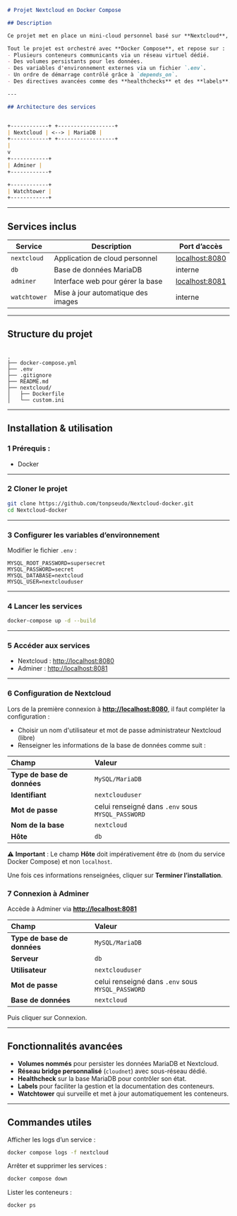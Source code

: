 ```markdown
# Projet Nextcloud en Docker Compose

## Description

Ce projet met en place un mini-cloud personnel basé sur **Nextcloud**, accompagné d’une base de données **MariaDB**, d’un outil d’administration de la base de données **Adminer** et d’un conteneur **Watchtower** pour la mise à jour automatique des images Docker.

Tout le projet est orchestré avec **Docker Compose**, et repose sur :
- Plusieurs conteneurs communicants via un réseau virtuel dédié.
- Des volumes persistants pour les données.
- Des variables d'environnement externes via un fichier `.env`.
- Un ordre de démarrage contrôlé grâce à `depends_on`.
- Des directives avancées comme des **healthchecks** et des **labels**.

---

## Architecture des services


+------------+ +------------------+
| Nextcloud | <--> | MariaDB |
+------------+ +------------------+
|
v
+------------+
| Adminer |
+------------+

+------------+
| Watchtower |
+------------+

```

---

## Services inclus

| Service    | Description                          | Port d’accès  |
|------------|--------------------------------------|---------------|
| `nextcloud` | Application de cloud personnel       | [localhost:8080](http://localhost:8080) |
| `db`        | Base de données MariaDB              | interne       |
| `adminer`   | Interface web pour gérer la base     | [localhost:8081](http://localhost:8081) |
| `watchtower`| Mise à jour automatique des images   | interne       |

---

## Structure du projet

```

.
├── docker-compose.yml
├── .env
├── .gitignore
├── README.md
├── nextcloud/
│   ├── Dockerfile
│   └── custom.ini

````

---

## Installation & utilisation

### 1️ Prérequis :
- Docker

---

### 2️ Cloner le projet

```bash
git clone https://github.com/tonpseudo/Nextcloud-docker.git
cd Nextcloud-docker
````

---

### 3️ Configurer les variables d’environnement

Modifier le fichier `.env` :

```env
MYSQL_ROOT_PASSWORD=supersecret
MYSQL_PASSWORD=secret
MYSQL_DATABASE=nextcloud
MYSQL_USER=nextclouduser
```

---

### 4️ Lancer les services

```bash
docker-compose up -d --build
```

---

### 5️ Accéder aux services

* Nextcloud : [http://localhost:8080](http://localhost:8080)
* Adminer : [http://localhost:8081](http://localhost:8081)

---

### 6️ Configuration de Nextcloud

Lors de la première connexion à **[http://localhost:8080](http://localhost:8080)**, il faut compléter la configuration :

* Choisir un nom d'utilisateur et mot de passe administrateur Nextcloud (libre)
* Renseigner les informations de la base de données comme suit :

| Champ                       | Valeur                                            |
| :-------------------------- | :------------------------------------------------ |
| **Type de base de données** | `MySQL/MariaDB`                                   |
| **Identifiant**             | `nextclouduser`                                   |
| **Mot de passe**            | celui renseigné dans `.env` sous `MYSQL_PASSWORD` |
| **Nom de la base**          | `nextcloud`                                       |
| **Hôte**                    | `db`                                              |

⚠ **Important** :
Le champ **Hôte** doit impérativement être `db` (nom du service Docker Compose) et non `localhost`.

Une fois ces informations renseignées, cliquer sur **Terminer l’installation**.

### 7 Connexion à Adminer

Accède à Adminer via **[http://localhost:8081](http://localhost:8081)**

| Champ                       | Valeur                                            |
| :-------------------------- | :------------------------------------------------ |
| **Type de base de données** | `MySQL/MariaDB`                                   |
| **Serveur**                 | `db`                                              |
| **Utilisateur**             | `nextclouduser`                                   |
| **Mot de passe**            | celui renseigné dans `.env` sous `MYSQL_PASSWORD` |
| **Base de données**         | `nextcloud`                                       |
Puis cliquer sur Connexion.

---

## Fonctionnalités avancées

*  **Volumes nommés** pour persister les données MariaDB et Nextcloud.
*  **Réseau bridge personnalisé** (`cloudnet`) avec sous-réseau dédié.
*  **Healthcheck** sur la base MariaDB pour contrôler son état.
*  **Labels** pour faciliter la gestion et la documentation des conteneurs.
*  **Watchtower** qui surveille et met à jour automatiquement les conteneurs.

---

## Commandes utiles

Afficher les logs d’un service :

```bash
docker compose logs -f nextcloud
```

Arrêter et supprimer les services :

```bash
docker compose down
```

Lister les conteneurs :

```bash
docker ps
```
